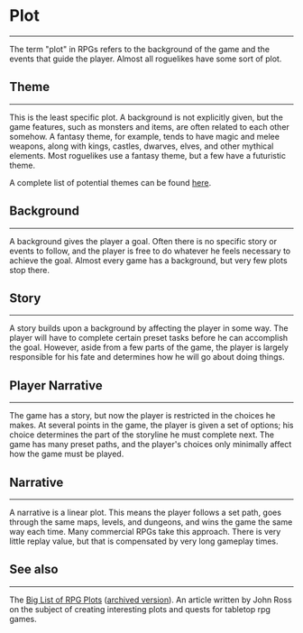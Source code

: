 # Plot

---

The term "plot" in RPGs refers to the background of the game and the events that guide the player. Almost all roguelikes have some sort of plot.  

## Theme

---

This is the least specific plot. A background is not explicitly given, but the game features, such as monsters and items, are often related to each other somehow. A fantasy theme, for example, tends to have magic and melee weapons, along with kings, castles, dwarves, elves, and other mythical elements. Most roguelikes use a fantasy theme, but a few have a futuristic theme.  

A complete list of potential themes can be found [here](themes.md).  

## Background

---

A background gives the player a goal. Often there is no specific story or events to follow, and the player is free to do whatever he feels necessary to achieve the goal. Almost every game has a background, but very few plots stop there.  

## Story

---

A story builds upon a background by affecting the player in some way. The player will have to complete certain preset tasks before he can accomplish the goal. However, aside from a few parts of the game, the player is largely responsible for his fate and determines how he will go about doing things.  

## Player Narrative

---

The game has a story, but now the player is restricted in the choices he makes. At several points in the game, the player is given a set of options; his choice determines the part of the storyline he must complete next. The game has many preset paths, and the player's choices only minimally affect how the game must be played.  

## Narrative

---

A narrative is a linear plot. This means the player follows a set path, goes through the same maps, levels, and dungeons, and wins the game the same way each time. Many commercial RPGs take this approach. There is very little replay value, but that is compensated by very long gameplay times.  

## See also

---

The [Big List of RPG Plots](http://www222.pair.com/sjohn/blueroom/plots.htm) ([archived version](https://web.archive.org/web/20151005150604/http://www222.pair.com/sjohn/blueroom/plots.htm)). An article written by John Ross on the subject of creating interesting plots and quests for tabletop rpg games.
